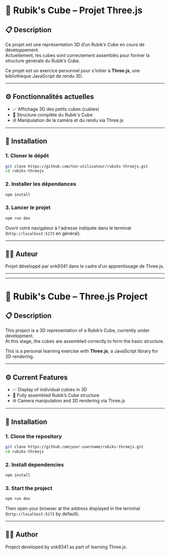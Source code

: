 # 🧊 Rubik's Cube – Projet Three.js

## 📋 Description

Ce projet est une représentation 3D d’un Rubik’s Cube en cours de développement.  
Actuellement, les cubes sont correctement assemblés pour former la structure générale du Rubik’s Cube.

Ce projet est un exercice personnel pour s’initier à **Three.js**, une bibliothèque JavaScript de rendu 3D.

---

## ⚙️ Fonctionnalités actuelles

- ✅ Affichage 3D des petits cubes (cubies)
- 🧱 Structure complète du Rubik's Cube
- 🌐 Manipulation de la caméra et du rendu via Three.js

---

## 🚀 Installation

### 1. Cloner le dépôt

```bash
git clone https://github.com/ton-utilisateur/rubiks-threejs.git
cd rubiks-threejs
```

### 2. Installer les dépendances

```bash
npm install
```

### 3. Lancer le projet

```bash
npm run dev
```

Ouvrir votre navigateur à l'adresse indiquée dans le terminal (`http://localhost:5173` en général).

---

## 🙋‍♂️ Auteur

Projet développé par snk9341 dans le cadre d’un apprentissage de Three.js.


---
---

# 🧊 Rubik's Cube – Three.js Project

## 📋 Description

This project is a 3D representation of a Rubik’s Cube, currently under development.  
At this stage, the cubes are assembled correctly to form the basic structure.

This is a personal learning exercise with **Three.js**, a JavaScript library for 3D rendering.

---

## ⚙️ Current Features

- ✅ Display of individual cubies in 3D
- 🧱 Fully assembled Rubik’s Cube structure
- 🌐 Camera manipulation and 3D rendering via Three.js

---

## 🚀 Installation

### 1. Clone the repository

```bash
git clone https://github.com/your-username/rubiks-threejs.git
cd rubiks-threejs
```

### 2. Install dependencies

```bash
npm install
```

### 3. Start the project

```bash
npm run dev
```

Then open your browser at the address displayed in the terminal (`http://localhost:5173` by default).

---

## 🙋‍♂️ Author

Project developed by snk9341 as part of learning Three.js.
